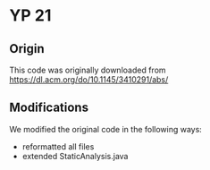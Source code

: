 # YP 21

## Origin

This code was originally downloaded from
https://dl.acm.org/do/10.1145/3410291/abs/

## Modifications

We modified the original code in the following ways:

- reformatted all files
- extended StaticAnalysis.java
